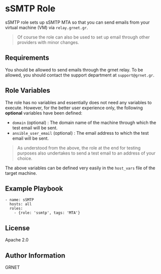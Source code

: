 sSMTP Role
=========

sSMTP role sets up sSMTP MTA so that you can send emails from your virtual machine (VM) via `relay.grnet.gr`.
> Of course the role can also be used to set up email through other providers with minor changes.

Requirements
------------

You should be allowed to send emails through the grnet relay. To be allowed, you should contact the support department at `support@grnet.gr`.

Role Variables
--------------

The role has no variables and essentially does not need any variables to execute.
However, for the better user experience only, the following **optional** variables have been defined:

* `domain` (optional) : The domain name of the machine through which the test email will be sent.
* `ansible_user_email` (optional) : The email address to which the test email will be sent.

> As understood from the above, the role at the end for testing purposes also undertakes to send a test email to an address of your choice.

The above variables can be defined very easily in the `host_vars` file of the target machine.


Example Playbook
----------------

```
- name: sSMTP
  hosts: all
  roles:
    - {role: 'ssmtp', tags: 'MTA'}
```

License
-------

Apache 2.0

Author Information
------------------

GRNET
